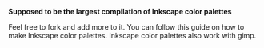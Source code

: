 **Supposed to be the largest compilation of Inkscape color palettes**

Feel free to fork and add more to it. You can follow this guide on how to make Inkscape color palettes. Inkscape color palettes also work with gimp.
